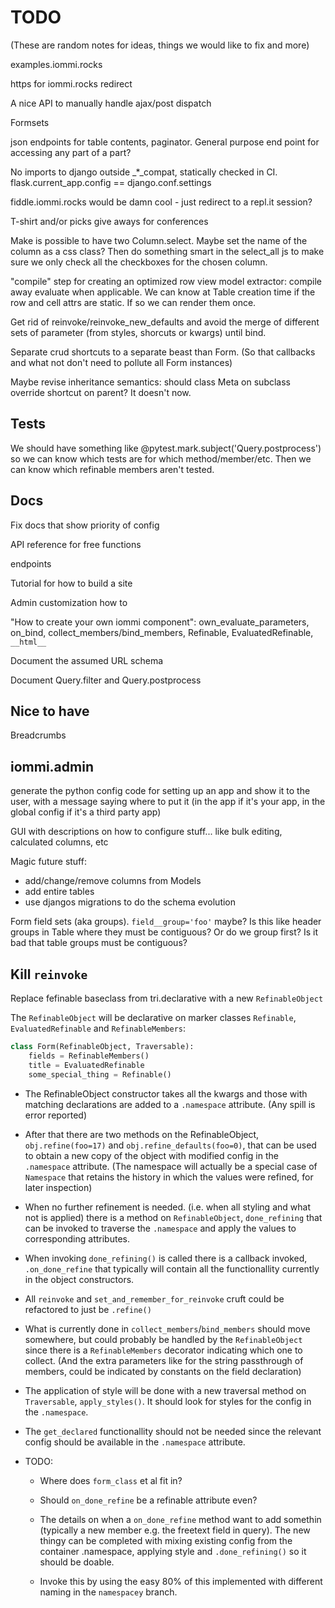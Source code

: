 # TODO

(These are random notes for ideas, things we would like to fix and more)

examples.iommi.rocks

https for iommi.rocks redirect

A nice API to manually handle ajax/post dispatch

Formsets

json endpoints for table contents, paginator. General purpose end point for accessing any part of a part?

No imports to django outside _*_compat, statically checked in CI. flask.current_app.config == django.conf.settings

fiddle.iommi.rocks would be damn cool - just redirect to a repl.it session?

T-shirt and/or picks give aways for conferences

Make is possible to have two Column.select. Maybe set the name of the column as a css class? Then do something smart in the select_all js to make sure we only check all the checkboxes for the chosen column.

"compile" step for creating an optimized row view model extractor: compile away evaluate when applicable. We can know at Table creation time if the row and cell attrs are static. If so we can render them once. 

Get rid of reinvoke/reinvoke_new_defaults and avoid the merge of different sets of parameter (from styles, shorcuts or kwargs) until bind.

Separate crud shortcuts to a separate beast than Form. (So that callbacks and what not don't need to pollute all Form instances)

Maybe revise inheritance semantics: should class Meta on subclass override shortcut on parent? It doesn't now.

## Tests

We should have something like @pytest.mark.subject('Query.postprocess') so we can know which tests are for which method/member/etc. Then we can know which refinable members aren't tested.


## Docs

Fix docs that show priority of config

API reference for free functions

endpoints

Tutorial for how to build a site

Admin customization how to

"How to create your own iommi component": own_evaluate_parameters, on_bind, collect_members/bind_members, Refinable, EvaluatedRefinable, `__html__`

Document the assumed URL schema

Document Query.filter and Query.postprocess


## Nice to have

Breadcrumbs


## iommi.admin

generate the python config code for setting up an app and show it to the user, with a message saying where to put it (in the app if it's your app, in the global config if it's a third party app)

GUI with descriptions on how to configure stuff... like bulk editing, calculated columns, etc

Magic future stuff:

* add/change/remove columns from Models
* add entire tables
* use djangos migrations to do the schema evolution


Form field sets (aka groups). `field__group='foo'` maybe? Is this like header groups in Table where they must be contiguous? Or do we group first? Is it bad that table groups must be contiguous?

## Kill `reinvoke`

Replace fefinable baseclass from tri.declarative with a new `RefinableObject`

The `RefinableObject` will be declarative on marker classes `Refinable`, `EvaluatedRefinable` and `RefinableMembers`:

```python
class Form(RefinableObject, Traversable):
    fields = RefinableMembers()
    title = EvaluatedRefinable
    some_special_thing = Refinable()
```

- The RefinableObject constructor takes all the kwargs and those with matching declarations are added to a `.namespace` attribute. (Any spill is error reported)

- After that there are two methods on the RefinableObject, `obj.refine(foo=17)` and `obj.refine_defaults(foo=0)`, that can be used to obtain a new copy of the object with modified config in the `.namespace` attribute. (The namespace will actually be a special case of `Namespace` that retains the history in which the values were refined, for later inspection)

- When no further refinement is needed. (i.e. when all styling and what not is applied) there is a method on `RefinableObject`, `done_refining` that can be invoked to traverse the `.namespace` and apply the values to corresponding attributes. 

- When invoking `done_refining()` is called there is a callback invoked, `.on_done_refine` that typically will contain all the functionallity currently in the object constructors.

- All `reinvoke` and `set_and_remember_for_reinvoke` cruft could be refactored to just be `.refine()`

- What is currently done in `collect_members`/`bind_members` should move somewhere, but could probably be handled by the `RefinableObject` since there is a `RefinableMembers` decorator indicating which one to collect. (And the extra parameters like for the string passthrough of members, could be indicated by constants on the field declaration)

- The application of style will be done with a new traversal method on `Traversable`, `apply_styles()`. It should look for styles for the config in the `.namespace`.

- The `get_declared` functionallity should not be needed since the relevant config should be available in the `.namespace` attribute.

- TODO: 

  - Where does `form_class` et al fit in?

  - Should `on_done_refine` be a refinable attribute even?
  
  - The details on when a `on_done_refine` method want to add somethin (typically a new member e.g. the freetext field in query). The new thingy can be completed with mixing existing config from the container .namespace, applying style and `.done_refining()` so it should be doable.
  
  - Invoke this by using the easy 80% of this implemented with different naming in the `namespacey` branch.
  
